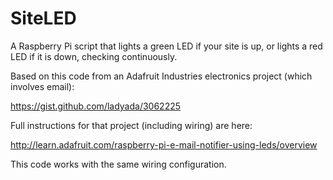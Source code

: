 SiteLED
=======

A Raspberry Pi script that lights a green LED if your site is up, or lights a red LED if it is down, 
checking continuously. 

Based on this code from an Adafruit Industries electronics project (which involves email): 

https://gist.github.com/ladyada/3062225

Full instructions for that project (including wiring) are here: 

http://learn.adafruit.com/raspberry-pi-e-mail-notifier-using-leds/overview

This code works with the same wiring configuration. 
